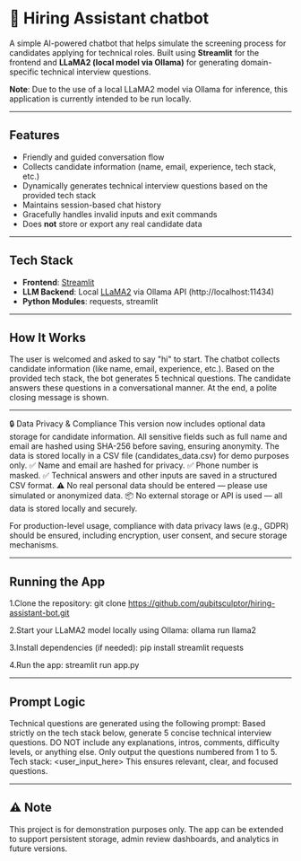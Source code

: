 # 🤖 Hiring Assistant chatbot

A simple AI-powered chatbot that helps simulate the screening process for candidates applying for technical roles. Built using **Streamlit** for the frontend and **LLaMA2 (local model via Ollama)** for generating domain-specific technical interview questions.

**Note**: Due to the use of a local LLaMA2 model via Ollama for inference, this application is currently intended to be run locally. 

---

## Features

- Friendly and guided conversation flow
- Collects candidate information (name, email, experience, tech stack, etc.)
- Dynamically generates technical interview questions based on the provided tech stack
- Maintains session-based chat history
- Gracefully handles invalid inputs and exit commands
- Does **not** store or export any real candidate data

---

##  Tech Stack

- **Frontend**: [Streamlit](https://streamlit.io/)
- **LLM Backend**: Local [LLaMA2](https://ollama.com/) via Ollama API (http://localhost:11434)
- **Python Modules**: requests, streamlit

---

##  How It Works

The user is welcomed and asked to say "hi" to start.
The chatbot collects candidate information (like name, email, experience, etc.).
Based on the provided tech stack, the bot generates 5 technical questions.
The candidate answers these questions in a conversational manner.
At the end, a polite closing message is shown.

---

🔒 Data Privacy & Compliance
This version now includes optional data storage for candidate information. All sensitive fields such as full name and email are hashed using SHA-256 before saving, ensuring anonymity. The data is stored locally in a CSV file (candidates_data.csv) for demo purposes only.
✅ Name and email are hashed for privacy.
✅ Phone number is masked.
✅ Technical answers and other inputs are saved in a structured CSV format.
⚠️ No real personal data should be entered — please use simulated or anonymized data.
📦 No external storage or API is used — all data is stored locally and securely.

For production-level usage, compliance with data privacy laws (e.g., GDPR) should be ensured, including encryption, user consent, and secure storage mechanisms.

---

##  Running the App

1.Clone the repository:
git clone https://github.com/qubitsculptor/hiring-assistant-bot.git

2.Start your LLaMA2 model locally using Ollama:
ollama run llama2

3.Install dependencies (if needed):
pip install streamlit requests

4.Run the app:
streamlit run app.py

---

##  Prompt Logic

Technical questions are generated using the following prompt:
Based strictly on the tech stack below, generate 5 concise technical interview questions.
DO NOT include any explanations, intros, comments, difficulty levels, or anything else.
Only output the questions numbered from 1 to 5.
Tech stack: <user_input_here>
This ensures relevant, clear, and focused questions.

---

##  ⚠️ Note

This project is for demonstration purposes only.
The app can be extended to support persistent storage, admin review dashboards, and analytics in future versions.




